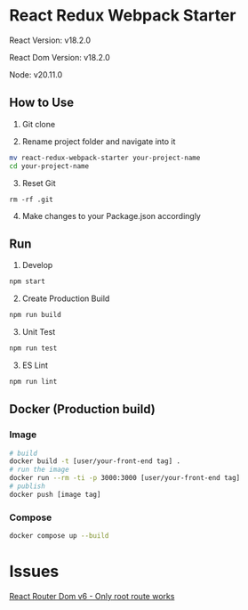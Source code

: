 # React Redux Webpack Starter

React Version: v18.2.0

React Dom Version: v18.2.0

Node: v20.11.0

## How to Use

1. Git clone

2. Rename project folder and navigate into it

```bash
mv react-redux-webpack-starter your-project-name
cd your-project-name
```

3. Reset Git

```
rm -rf .git
```

4. Make changes to your Package.json accordingly

## Run

1. Develop

```bash
npm start
```

2. Create Production Build

```bash
npm run build
```

3. Unit Test

```bash
npm run test
```

3. ES Lint

```bash
npm run lint
```

## Docker (Production build)

### Image

```bash
# build
docker build -t [user/your-front-end tag] .
# run the image
docker run --rm -ti -p 3000:3000 [user/your-front-end tag]
# publish
docker push [image tag]
```

### Compose

```bash
docker compose up --build
```

# Issues

[React Router Dom v6 - Only root route works](https://stackoverflow.com/questions/74168230/react-router-v6-issue-only-the-root-route-works-any-other-endpoint-returns)
